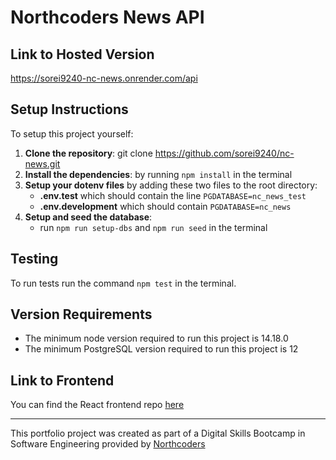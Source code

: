 # Northcoders News API

## Link to Hosted Version

https://sorei9240-nc-news.onrender.com/api


## Setup Instructions

To setup this project yourself:
1. **Clone the repository**: git clone <https://github.com/sorei9240/nc-news.git>
2. **Install the dependencies**: by running `npm install` in the terminal
3. **Setup your dotenv files** by adding these two files to the root directory: 
    - **.env.test** which should contain the line `PGDATABASE=nc_news_test`
    - **.env.development** which should contain `PGDATABASE=nc_news`
4. **Setup and seed the database**: 
    - run `npm run setup-dbs` and `npm run seed` in the terminal


## Testing

To run tests run the command `npm test` in the terminal.


## Version Requirements

- The minimum node version required to run this project is 14.18.0
- The minimum PostgreSQL version required to run this project is 12

## Link to Frontend
You can find the React frontend repo [here](https://github.com/sorei9240/nc-news)

--- 

This portfolio project was created as part of a Digital Skills Bootcamp in Software Engineering provided by [Northcoders](https://northcoders.com/)
